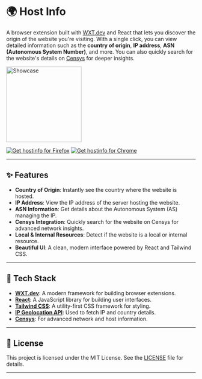 # 🌍 Host Info

A browser extension built with [WXT.dev](https://wxt.dev) and React that lets you discover the origin of the website you're visiting. With a single click, you can view detailed information such as the **country of origin**, **IP address**, **ASN (Autonomous System Number)**, and more. You can also quickly search for the website's details on [Censys](https://censys.io) for deeper insights.

<img src="https://github.com/user-attachments/assets/83a6316c-54b8-41a8-8d43-c794a5f62696" alt="Showcase" width="200"/>

<a href="https://addons.mozilla.org/addon/hostinfo/"><img src="https://github.com/user-attachments/assets/4e69214c-c11a-4202-919a-fac7d58dbb55" alt="Get hostinfo for Firefox"></a>
<a href="https://chromewebstore.google.com/detail/hostinfo/ehleblniighmnfhfimcbfhmdpdhamcbp"><img src="https://github.com/user-attachments/assets/4bf31178-6244-467c-916d-79e926dec379" alt="Get hostinfo for Chrome"></a>

---

## ✨ Features

- **Country of Origin**: Instantly see the country where the website is hosted.
- **IP Address**: View the IP address of the server hosting the website.
- **ASN Information**: Get details about the Autonomous System (AS) managing the IP.
- **Censys Integration**: Quickly search for the website on Censys for advanced network insights.
- **Local & Internal Resources**: Detect if the website is a local or internal resource.
- **Beautiful UI**: A clean, modern interface powered by React and Tailwind CSS.

---

## 🧰 Tech Stack

- **[WXT.dev](https://wxt.dev)**: A modern framework for building browser extensions.
- **[React](https://react.dev)**: A JavaScript library for building user interfaces.
- **[Tailwind CSS](https://tailwindcss.com)**: A utility-first CSS framework for styling.
- **[IP Geolocation API](https://ip.albert.lol)**: Used to fetch IP and country details.
- **[Censys](https://censys.io)**: For advanced network and host information.

---

## 📄 License

This project is licensed under the MIT License. See the [LICENSE](LICENSE) file for details.

---
